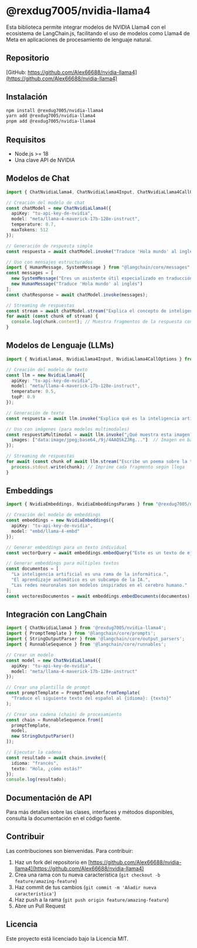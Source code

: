 # @rexdug7005/nvidia-llama4

Esta biblioteca permite integrar modelos de NVIDIA Llama4 con el ecosistema de LangChain.js, facilitando el uso de modelos como Llama4 de Meta en aplicaciones de procesamiento de lenguaje natural.

## Repositorio

[GitHub: https://github.com/Alex66688/nvidia-llama4](https://github.com/Alex66688/nvidia-llama4)

## Instalación

```bash
npm install @rexdug7005/nvidia-llama4 
yarn add @rexdug7005/nvidia-llama4 
pnpm add @rexdug7005/nvidia-llama4 
```

## Requisitos

- Node.js >= 18
- Una clave API de NVIDIA

## Modelos de Chat

```typescript
import { ChatNvidiaLlama4, ChatNvidiaLlama4Input, ChatNvidiaLlama4CallOptions } from "@rexdug7005/nvidia-llama4";

// Creación del modelo de chat
const chatModel = new ChatNvidiaLlama4({
  apiKey: "tu-api-key-de-nvidia",
  model: "meta/llama-4-maverick-17b-128e-instruct",
  temperature: 0.7,
  maxTokens: 512
});

// Generación de respuesta simple
const respuesta = await chatModel.invoke("Traduce 'Hola mundo' al inglés");

// Uso con mensajes estructurados
import { HumanMessage, SystemMessage } from "@langchain/core/messages";
const messages = [
  new SystemMessage("Eres un asistente útil especializado en traducción"),
  new HumanMessage("Traduce 'Hola mundo' al inglés")
];
const chatResponse = await chatModel.invoke(messages);

// Streaming de respuestas
const stream = await chatModel.stream("Explica el concepto de inteligencia artificial");
for await (const chunk of stream) {
  console.log(chunk.content); // Muestra fragmentos de la respuesta conforme llegan
}
```

## Modelos de Lenguaje (LLMs)

```typescript
import { NvidiaLlama4, NvidiaLlama4Input, NvidiaLlama4CallOptions } from "@rexdug7005/nvidia-llama4";

// Creación del modelo de texto
const llm = new NvidiaLlama4({
  apiKey: "tu-api-key-de-nvidia",
  model: "meta/llama-4-maverick-17b-128e-instruct",
  temperature: 0.5,
  topP: 0.9
});

// Generación de texto
const respuesta = await llm.invoke("Explica qué es la inteligencia artificial");

// Uso con imágenes (para modelos multimodales)
const respuestaMultimodal = await llm.invoke("¿Qué muestra esta imagen?", {
  images: ["data:image/jpeg;base64,/9j/4AAQSkZJRg..."]  // Imagen en base64
});

// Streaming de respuestas
for await (const chunk of await llm.stream("Escribe un poema sobre la tecnología")) {
  process.stdout.write(chunk); // Imprime cada fragmento según llega
}
```

## Embeddings

```typescript
import { NvidiaEmbeddings, NvidiaEmbeddingsParams } from "@rexdug7005/nvidia-llama4";

// Creación del modelo de embeddings
const embeddings = new NvidiaEmbeddings({
  apiKey: "tu-api-key-de-nvidia",
  model: "embd/llama-4-embd"
});

// Generar embeddings para un texto individual
const vectorQuery = await embeddings.embedQuery("Este es un texto de ejemplo");

// Generar embeddings para múltiples textos
const documentos = [
  "La inteligencia artificial es una rama de la informática.",
  "El aprendizaje automático es un subcampo de la IA.",
  "Las redes neuronales son modelos inspirados en el cerebro humano."
];
const vectoresDocumentos = await embeddings.embedDocuments(documentos);
```

## Integración con LangChain

```typescript
import { ChatNvidiaLlama4 } from '@rexdug7005/nvidia-llama4';
import { PromptTemplate } from '@langchain/core/prompts';
import { StringOutputParser } from '@langchain/core/output_parsers';
import { RunnableSequence } from '@langchain/core/runnables';

// Crear un modelo
const model = new ChatNvidiaLlama4({ 
  apiKey: "tu-api-key-de-nvidia",
  model: "meta/llama-4-maverick-17b-128e-instruct" 
});

// Crear una plantilla de prompt
const promptTemplate = PromptTemplate.fromTemplate(
  "Traduce el siguiente texto del español al {idioma}: {texto}"
);

// Crear una cadena (chain) de procesamiento
const chain = RunnableSequence.from([
  promptTemplate,
  model,
  new StringOutputParser()
]);

// Ejecutar la cadena
const resultado = await chain.invoke({
  idioma: "francés",
  texto: "Hola, ¿cómo estás?"
});
console.log(resultado);
```

## Documentación de API

Para más detalles sobre las clases, interfaces y métodos disponibles, consulta la documentación en el código fuente.

## Contribuir

Las contribuciones son bienvenidas. Para contribuir:

1. Haz un fork del repositorio en [https://github.com/Alex66688/nvidia-llama4](https://github.com/Alex66688/nvidia-llama4)
2. Crea una rama con tu nueva característica (`git checkout -b feature/amazing-feature`)
3. Haz commit de tus cambios (`git commit -m 'Añadir nueva característica'`)
4. Haz push a la rama (`git push origin feature/amazing-feature`)
5. Abre un Pull Request

## Licencia

Este proyecto está licenciado bajo la Licencia MIT.
